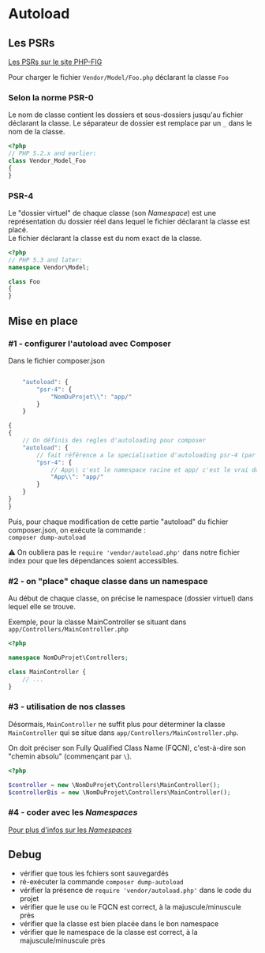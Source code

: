# Autoload

## Les PSRs

[Les PSRs sur le site PHP-FIG](https://www.php-fig.org/psr)

Pour charger le fichier `Vendor/Model/Foo.php` déclarant la classe `Foo`

### Selon la norme PSR-0

Le nom de classe contient les dossiers et sous-dossiers jusqu'au fichier déclarant la classe. Le séparateur de dossier est remplace par un `_` dans le nom de la classe.

```php
<?php
// PHP 5.2.x and earlier:
class Vendor_Model_Foo
{
}
```

### PSR-4

Le "dossier virtuel" de chaque classe (son _Namespace_) est une représentation du dossier réel dans lequel le fichier déclarant la classe est placé.  
Le fichier déclarant la classe est du nom exact de la classe.

```php
<?php
// PHP 5.3 and later:
namespace Vendor\Model;

class Foo
{
}
```

## Mise en place

### #1 - configurer l'autoload avec Composer

Dans le fichier composer.json

```js

    "autoload": {
        "psr-4": {
            "NomDuProjet\\": "app/"
        }
    }
```
```js
{
{
    // On définis des regles d'autoloading pour composer
    "autoload": {
        // fait référence a la specialisation d'autoloading psr-4 (par PHP-FIG)
        "psr-4": {
            // App\\ c'est le namespace racine et app/ c'est le vrai dossier ou composer va trouver tous les fichiers PHP qu'on veut
            "App\\": "app/"
        }
    }
}
}
```

Puis, pour chaque modification de cette partie "autoload" du fichier composer.json, on exécute la commande :  
`composer dump-autoload`

:warning: On oubliera pas le `require 'vendor/autoload.php'` dans notre fichier index pour que les dépendances soient accessibles.

### #2 - on "place" chaque classe dans un namespace

Au début de chaque classe, on précise le namespace (dossier virtuel) dans lequel elle se trouve.

Exemple, pour la classe MainController se situant dans `app/Controllers/MainController.php`

```php
<?php

namespace NomDuProjet\Controllers;

class MainController {
    // ...
}

```

### #3 - utilisation de nos classes

Désormais, `MainController` ne suffit plus pour déterminer la classe `MainController` qui se situe dans `app/Controllers/MainController.php`.

On doit préciser son Fully Qualified Class Name (FQCN), c'est-à-dire son "chemin absolu" (commençant par `\`).

```php
<?php

$controller = new \NomDuProjet\Controllers\MainController();
$controllerBis = new \NomDuProjet\Controllers\MainController();

```

### #4 - coder avec les _Namespaces_

[Pour plus d'infos sur les _Namespaces_](namespace.md)

## Debug

- vérifier que tous les fchiers sont sauvegardés
- ré-exécuter la commande `composer dump-autoload`
- vérifier la présence de `require 'vendor/autoload.php'` dans le code du projet
- vérifier que le use ou le FQCN est correct, à la majuscule/minuscule près
- vérifier que la classe est bien placée dans le bon namespace
- vérifier que le namespace de la classe est correct, à la majuscule/minuscule près